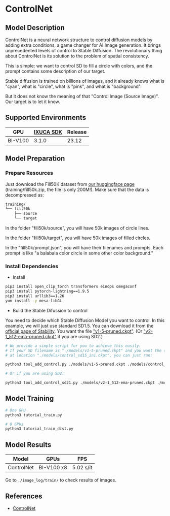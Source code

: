 # ControlNet

## Model Description

ControlNet is a neural network structure to control diffusion models by adding extra conditions, a game changer for AI
Image generation. It brings unprecedented levels of control to Stable Diffusion. The revolutionary thing about
ControlNet is its solution to the problem of spatial consistency.

This is simple: we want to control SD to fill a circle with colors, and the prompt contains some description of our target.

Stable diffusion is trained on billions of images, and it already knows what is "cyan", what is "circle", what is "pink", and what is "background".

But it does not know the meaning of that "Control Image (Source Image)". Our target is to let it know.

## Supported Environments

| GPU    | [IXUCA SDK](https://gitee.com/deep-spark/deepspark#%E5%A4%A9%E6%95%B0%E6%99%BA%E7%AE%97%E8%BD%AF%E4%BB%B6%E6%A0%88-ixuca) | Release |
|--------|-----------|---------|
| BI-V100 | 3.1.0     |  23.12  |

## Model Preparation

### Prepare Resources

Just download the Fill50K dataset from [our huggingface page](https://huggingface.co/lllyasviel/ControlNet)
(training/fill50k.zip, the file is only 200M!). Make sure that the data is decompressed as:

```sh
training/
└── fill50k
    ├── source
    └── target
```

In the folder "fill50k/source", you will have 50k images of circle lines.

In the folder "fill50k/target", you will have 50k images of filled circles.

In the "fill50k/prompt.json", you will have their filenames and prompts. Each prompt is like "a balabala color circle in
some other color background."

### Install Dependencies

- Install

```sh
pip3 install open_clip_torch transformers einops omegaconf
pip3 install pytorch-lightning==1.9.5
pip3 install urllib3==1.26
yum install -y mesa-libGL
```

- Build the Stable Difussion to control

You need to decide which Stable Diffusion Model you want to control. In this example, we will just use standard SD1.5.
You can download it from the [official page of
Stability](https://huggingface.co/runwayml/stable-diffusion-v1-5/tree/main). You want the file
["v1-5-pruned.ckpt"](https://huggingface.co/runwayml/stable-diffusion-v1-5/tree/main). (Or
["v2-1_512-ema-pruned.ckpt"](https://huggingface.co/stabilityai/stable-diffusion-2-1-base/tree/main) if you are using
SD2.)

```sh
# We provide a simple script for you to achieve this easily. 
# If your SD filename is "./models/v1-5-pruned.ckpt" and you want the script to save the processed model (SD+ControlNet)
# at location "./models/control_sd15_ini.ckpt", you can just run:

python3 tool_add_control.py ./models/v1-5-pruned.ckpt ./models/control_sd15_ini.ckpt

# Or if you are using SD2:

python3 tool_add_control_sd21.py ./models/v2-1_512-ema-pruned.ckpt ./models/control_sd21_ini.ckpt
```

## Model Training

```sh
# One GPU
python3 tutorial_train.py

# 8 GPUs
python3 tutorial_train_dist.py
```

## Model Results

| Model      | GPUs       | FPS       |
|------------|------------|-----------|
| ControlNet | BI-V100 x8 | 5.02 s/it |

Go to `./image_log/train/` to check results of images.

## References

- [ControlNet](https://github.com/lllyasviel/ControlNet)
